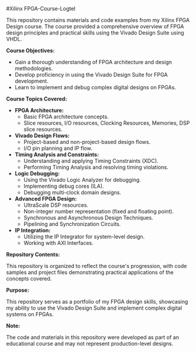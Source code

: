 #Xilinx FPGA-Course-Logtel

This repository contains materials and code examples from my Xilinx FPGA Design course. The course provided a comprehensive overview of FPGA design principles and practical skills using the Vivado Design Suite using VHDL.

**Course Objectives:**

* Gain a thorough understanding of FPGA architecture and design methodologies.
* Develop proficiency in using the Vivado Design Suite for FPGA development.
* Learn to implement and debug complex digital designs on FPGAs.

**Course Topics Covered:**

* **FPGA Architecture:**
    * Basic FPGA architecture concepts.
    * Slice resources, I/O resources, Clocking Resources, Memories, DSP slice resources.
* **Vivado Design Flows:**
    * Project-based and non-project-based design flows.
    * I/O pin planning and IP flow.
* **Timing Analysis and Constraints:**
    * Understanding and applying Timing Constraints (XDC).
    * Performing Timing Analysis and resolving timing violations.
* **Logic Debugging:**
    * Using the Vivado Logic Analyzer for debugging.
    * Implementing debug cores (ILA).
    * Debugging multi-clock domain designs.
* **Advanced FPGA Design:**
    * UltraScale DSP resources.
    * Non-integer number representation (fixed and floating point).
    * Synchronous and Asynchronous Design Techniques.
    * Pipelining and Synchronization Circuits.
* **IP Integration:**
    * Utilizing the IP Integrator for system-level design.
    * Working with AXI Interfaces.

**Repository Contents:**

This repository is organized to reflect the course's progression, with code samples and project files demonstrating practical applications of the concepts covered.

**Purpose:**

This repository serves as a portfolio of my FPGA design skills, showcasing my ability to use the Vivado Design Suite and implement complex digital systems on FPGAs.

**Note:**

The code and materials in this repository were developed as part of an educational course and may not represent production-level designs.
